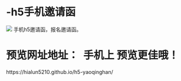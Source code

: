 # -h5手机邀请函
<img src="https://github.com/hialun5210/h5-yaoqinghan/blob/master/yaoqing.png">
手机h5邀请函，报名邀请函。
<br/>
<h1>预览网址地址：  手机上 预览更佳哦！</h1>
https://hialun5210.github.io/h5-yaoqinghan/
